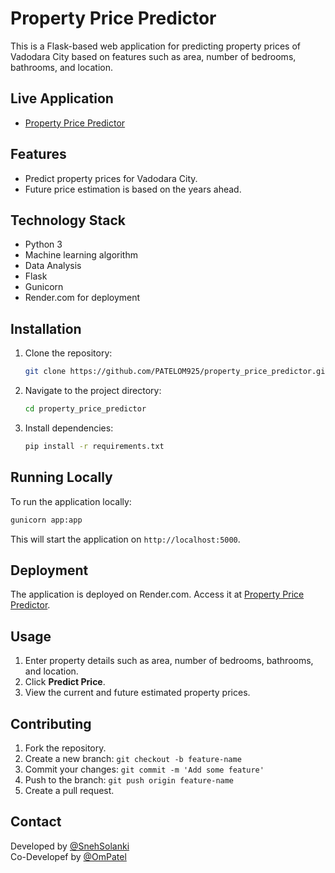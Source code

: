 # Property Price Predictor

This is a Flask-based web application for predicting property prices of Vadodara City based on features such as area, number of bedrooms, bathrooms, and location.

## Live Application

- [Property Price Predictor](https://property-price-predictor-onxd.onrender.com/)

## Features

- Predict property prices for Vadodara City.
- Future price estimation is based on the years ahead.

## Technology Stack

- Python 3
- Machine learning algorithm
- Data Analysis
- Flask
- Gunicorn
- Render.com for deployment

## Installation

1. Clone the repository:
   ```bash
   git clone https://github.com/PATELOM925/property_price_predictor.git
   ```

2. Navigate to the project directory:
   ```bash
   cd property_price_predictor
   ```

3. Install dependencies:
   ```bash
   pip install -r requirements.txt
   ```

## Running Locally

To run the application locally:

```bash
gunicorn app:app
```

This will start the application on `http://localhost:5000`.

## Deployment

The application is deployed on Render.com. Access it at [Property Price Predictor](https://property-price-predictor-onxd.onrender.com/).

## Usage

1. Enter property details such as area, number of bedrooms, bathrooms, and location.
2. Click **Predict Price**.
3. View the current and future estimated property prices.

## Contributing

1. Fork the repository.
2. Create a new branch: `git checkout -b feature-name`
3. Commit your changes: `git commit -m 'Add some feature'`
4. Push to the branch: `git push origin feature-name`
5. Create a pull request.

## Contact
Developed by [@SnehSolanki](https://github.com/snehsolanki1583) <br>
Co-Developef by [@OmPatel](https://github.com/patelom925)
